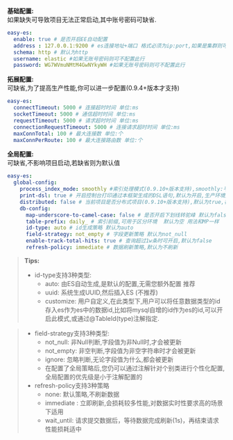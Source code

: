 **基础配置:**<br />如果缺失可导致项目无法正常启动,其中账号密码可缺省.
```yaml
easy-es:
  enable: true # 是否开启EE自动配置
  address : 127.0.0.1:9200 # es连接地址+端口 格式必须为ip:port,如果是集群则可用逗号隔开
  schema: http # 默认为http
  username: elastic #如果无账号密码则可不配置此行
  password: WG7WVmuNMtM4GwNYkyWH #如果无账号密码则可不配置此行
```
**拓展配置:**<br />可缺省,为了提高生产性能,你可以进一步配置(0.9.4+版本才支持)
```yaml
easy-es:
  connectTimeout: 5000 # 连接超时时间 单位:ms
  socketTimeout: 5000 # 通信超时时间 单位:ms
  requestTimeout: 5000 # 请求超时时间 单位:ms
  connectionRequestTimeout: 5000 # 连接请求超时时间 单位:ms
  maxConnTotal: 100 # 最大连接数 单位:个
  maxConnPerRoute: 100 # 最大连接路由数 单位:个
```
**全局配置:**<br />可缺省,不影响项目启动,若缺省则为默认值
```yaml
easy-es:
  global-config:
    process_index_mode: smoothly #索引处理模式(0.9.10+版本支持),smoothly:平滑模式,默认开启此模式, not_smoothly:非平滑模式, manual:手动模式
    print-dsl: true # 开启控制台打印通过本框架生成的DSL语句,默认为开启,生产环境建议关闭(0.9.7+版本支持)
    distributed: false # 当前项目是否分布式项目(0.9.10+版本支持),默认为true,在非手动托管索引模式下,若为分布式项目则会获取分布式锁,非分布式项目只需synchronized锁.
    db-config:
      map-underscore-to-camel-case: false # 是否开启下划线转驼峰 默认为false(0.9.8+版本支持)
      table-prefix: daily_ # 索引前缀,可用于区分环境  默认为空 用法和MP一样
      id-type: auto # id生成策略 默认为auto 
      field-strategy: not_empty # 字段更新策略 默认为not_null
      enable-track-total-hits: true # 查询超过1w条时可开启,默认为false
      refresh-policy: immediate # 数据刷新策略,默认为不刷新

```
> **Tips:**
> - id-type支持3种类型:
>     - auto: 由ES自动生成,是默认的配置,无需您额外配置 推荐
>     - uuid: 系统生成UUID,然后插入ES (不推荐)
>     - customize: 用户自定义,在此类型下,用户可以将任意数据类型的id存入es作为es中的数据id,比如将mysql自增的id作为es的id,可以开启此模式,或通过@TableId(type)注解指定.

> - field-strategy支持3种类型:
>     - not_null: 非Null判断,字段值为非Null时,才会被更新
>     - not_empty: 非空判断,字段值为非空字符串时才会被更新
>     - ignore: 忽略判断,无论字段值为什么,都会被更新
>     - 在配置了全局策略后,您仍可以通过注解针对个别类进行个性化配置,全局配置的优先级是小于注解配置的
> - refresh-policy支持3种策略
>     - none: 默认策略,不刷新数据
>     - immediate : 立即刷新,会损耗较多性能,对数据实时性要求高的场景下适用
>     - wait_until: 请求提交数据后，等待数据完成刷新(1s)，再结束请求 性能损耗适中
